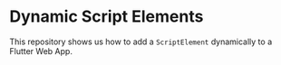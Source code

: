 # Dynamic Script Elements

This repository shows us how to add a `ScriptElement` dynamically to a Flutter Web App.
